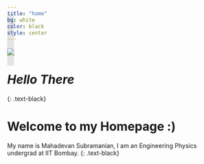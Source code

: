 ```yaml
---
title: "home"
bg: white
color: black
style: center
---
```



<span class="fa-stack subtlecircle" style="font-size:100px; background:rgba(0,0,0,0.1)">
  <img src="https://raw.githubusercontent.com/mahadevans2432/mahadevans2432.github.io/master/img/circle-cropped.png" class="myimg" />
</span>

# *Hello There*
{: .text-black}

# Welcome to my Homepage :)
My name is Mahadevan Subramanian, I am an Engineering Physics undergrad at IIT Bombay.
{: .text-black}


